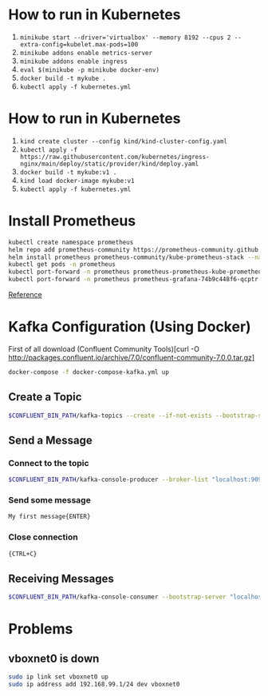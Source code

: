 # How to run in Kubernetes

1. `minikube start --driver='virtualbox' --memory 8192 --cpus 2 --extra-config=kubelet.max-pods=100`
1. `minikube addons enable metrics-server`
1. `minikube addons enable ingress`
1. `eval $(minikube -p minikube docker-env)`
1. `docker build -t mykube .`
1. `kubectl apply -f kubernetes.yml`

# How to run in Kubernetes

1. `kind create cluster --config kind/kind-cluster-config.yaml`
1. `kubectl apply -f https://raw.githubusercontent.com/kubernetes/ingress-nginx/main/deploy/static/provider/kind/deploy.yaml`
1. `docker build -t mykube:v1 .`
1. `kind load docker-image mykube:v1`
1. `kubectl apply -f kubernetes.yml`

# Install Prometheus
``` bash
kubectl create namespace prometheus
helm repo add prometheus-community https://prometheus-community.github.io/helm-charts
helm install prometheus prometheus-community/kube-prometheus-stack --namespace prometheus
kubectl get pods -n prometheus
kubectl port-forward -n prometheus prometheus-prometheus-kube-prometheus-prometheus-0 9090
kubectl port-forward -n prometheus prometheus-grafana-74b9c448f6-qcptr 3000
```
[Reference](https://www.magalix.com/blog/monitoring-of-kubernetes-cluster-through-prometheus-and-grafana)


# Kafka Configuration (Using Docker)
First of all download (Confluent Community Tools)[curl -O http://packages.confluent.io/archive/7.0/confluent-community-7.0.0.tar.gz]

``` bash
docker-compose -f docker-compose-kafka.yml up
```
## Create a Topic
``` bash
$CONFLUENT_BIN_PATH/kafka-topics --create --if-not-exists --bootstrap-server "localhost:9092" --topic "mytopic"
```

## Send a Message
### Connect to the topic
``` bash
$CONFLUENT_BIN_PATH/kafka-console-producer --broker-list "localhost:9092" --topic "mytopic"
```
### Send some message
``` bash
My first message{ENTER}
```

### Close connection
``` bash
{CTRL+C}
```

## Receiving Messages
``` bash
$CONFLUENT_BIN_PATH/kafka-console-consumer --bootstrap-server "localhost:9092" --from-beginning --topic "mytopic" --group "my-consumer-group"
```

# Problems
## vboxnet0 is down
``` bash
sudo ip link set vboxnet0 up
sudo ip address add 192.168.99.1/24 dev vboxnet0
```
